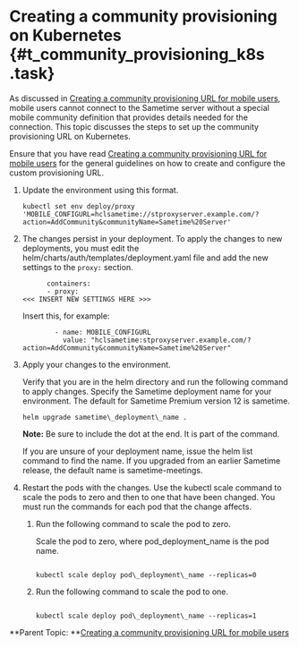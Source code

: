 # Creating a community provisioning on Kubernetes {#t_community_provisioning_k8s .task}

As discussed in [Creating a community provisioning URL for mobile users](community_provisioning.md), mobile users cannot connect to the Sametime server without a special mobile community definition that provides details needed for the connection. This topic discusses the steps to set up the community provisioning URL on Kubernetes.

Ensure that you have read [Creating a community provisioning URL for mobile users](community_provisioning.md) for the general guidelines on how to create and configure the custom provisioning URL.

1.  Update the environment using this format.

    ``` {#codeblock_rj3_3xm_lyb}
    kubectl set env deploy/proxy 'MOBILE_CONFIGURL=hclsametime://stproxyserver.example.com/?action=AddCommunity&communityName=Sametime%20Server'
    ```

2.  The changes persist in your deployment. To apply the changes to new deployments, you must edit the helm/charts/auth/templates/deployment.yaml file and add the new settings to the `proxy:` section.

    ``` {#codeblock_pmv_vym_lyb}
          containers:
          - proxy:
    <<< INSERT NEW SETTINGS HERE >>>
    
    ```

    Insert this, for example:

    ``` {#codeblock_qmv_vym_lyb}
            - name: MOBILE_CONFIGURL
              value: "hclsametime:stproxyserver.example.com/?action=AddCommunity&communityName=Sametime%20Server"
    ```

3.  Apply your changes to the environment.

    Verify that you are in the helm directory and run the following command to apply changes. Specify the Sametime deployment name for your environment. The default for Sametime Premium version 12 is sametime.

    ``` {#codeblock_iyn_51d_d5b}
    helm upgrade sametime\_deployment\_name .
    ```

    **Note:** Be sure to include the dot at the end. It is part of the command.

    If you are unsure of your deployment name, issue the helm list command to find the name. If you upgraded from an earlier Sametime release, the default name is sametime-meetings.

4.  Restart the pods with the changes. Use the kubectl scale command to scale the pods to zero and then to one that have been changed. You must run the commands for each pod that the change affects.

    1.  Run the following command to scale the pod to zero.

        Scale the pod to zero, where pod\_deployment\_name is the pod name.

        ``` {#codeblock_cwz_mwc_d5b}
        
        kubectl scale deploy pod\_deployment\_name --replicas=0
        
        ```

    2.  Run the following command to scale the pod to one.

        ``` {#codeblock_i2c_4wc_d5b}
        
        kubectl scale deploy pod\_deployment\_name --replicas=1
        ```


**Parent Topic:  **[Creating a community provisioning URL for mobile users](community_provisioning.md)

